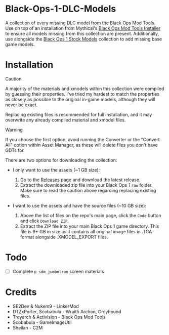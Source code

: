 # Black-Ops-1-DLC-Models
A collection of every missing DLC model from the Black Ops Mod Tools. Use on top of an installation from Mythical's [Black Ops Mod Tools Installer](https://github.com/Mythical-Github/Black-Ops-Mod-Tools-Installer) to ensure all models missing from this collection are present. Additionally, use alongside the [Black Ops 1 Stock Models](https://github.com/arrowsv/Black-Ops-1-Stock-Models) collection to add missing base game models.

# Installation
> [!CAUTION]
> A majority of the materials and xmodels within this collection were compiled by guessing their properties. I've tried my hardest to match the properties as closely as possible to the original in-game models, although they will never be exact.
>
> Replacing existing files is recommended for full installation, and it may overwrite any already compiled material and xmodel files.

> [!WARNING]
> If you choose the first option, avoid running the Converter or the "Convert All" option within Asset Manager, as these will delete files you don't have GDTs for.

There are two options for downloading the collection:
* I only want to use the assets (~1 GB size):
  1. Go to the [Releases](https://github.com/arrowsv/Black-Ops-1-DLC-Models/releases) page and download the latest release.
  2. Extract the downloaded zip file into your Black Ops 1 `raw` folder. Make sure to read the caution above regarding replacing existing files.

* I want to use the assets and have the source files (~10 GB size):
  1. Above the list of files on the repo's main page, click the `Code` button and click `Download ZIP`.
  2. Extract the ZIP file into your main Black Ops 1 game directory. This file is 9+ GB in size as it contains all original image files in .TGA format alongside .XMODEL_EXPORT files.

# Todo
- [ ] Complete `p_sdm_jumbotron` screen materials.

# Credits
- SE2Dev & Nukem9 - LinkerMod
- DTZxPorter, Scobabula - Wraith Archon, Greyhound
- Treyarch & Activision - Black Ops Mod Tools
- Scobabula - GameImageUtil
- Sheilan - C2M
